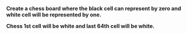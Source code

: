 **Create a chess board where the black cell can represent by zero and white cell will be represented by one.**

**Chess 1st cell will be white and last 64th cell will be white.**